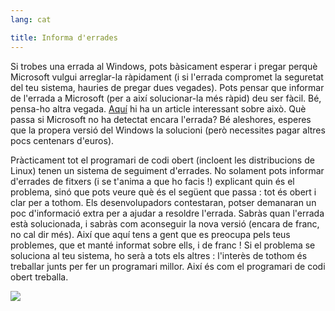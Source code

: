 ```yaml
---
lang: cat

title: Informa d'errades
---
```


Si trobes una errada al Windows, pots bàsicament esperar i pregar perquè Microsoft vulgui arreglar-la ràpidament (i si l'errada compromet la seguretat del teu sistema, hauries de pregar dues vegades). Pots pensar que informar de l'errada a Microsoft (per a així solucionar-la més ràpid) deu ser fàcil. Bé, pensa-ho altra vegada. <a href="http://www.oreillynet.com/mac/blog/2002/06/mission_impossible_submitting.html">Aquí</a> hi ha un article interessant sobre això. Què passa si Microsoft no ha detectat encara l'errada? Bé aleshores, esperes que la propera versió del Windows la solucioni (però necessites pagar altres pocs centenars d'euros).

Pràcticament tot el programari de codi obert (incloent les distribucions de Linux) tenen un sistema de seguiment d'errades. No solament pots informar d'errades de fitxers (i se t'anima a que ho facis !) explicant quin és el problema, sinó que pots veure què és el següent que passa : tot és obert i clar per a tothom. Els desenvolupadors contestaran, potser demanaran un poc d'informació extra per a ajudar a resoldre l'errada. Sabràs quan l'errada està solucionada, i sabràs com aconseguir la nova versió (encara de franc, no cal dir més). Així que aquí tens a gent que es preocupa pels teus problemes, que et manté informat sobre ells, i de franc ! Si el problema se soluciona al teu sistema, ho serà a tots els altres : l'interès de tothom és treballar junts per fer un programari millor. Així és com el programari de codi obert treballa.

<img src="Images/report_bugs_thumb.png" />




